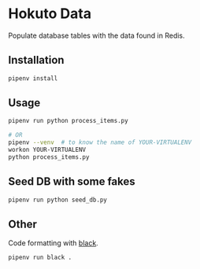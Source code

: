 # Hokuto Data

Populate database tables with the data found in Redis.


## Installation

```sh
pipenv install
```


## Usage

```sh
pipenv run python process_items.py

# OR
pipenv --venv  # to know the name of YOUR-VIRTUALENV
workon YOUR-VIRTUALENV
python process_items.py
```


## Seed DB with some fakes

```sh
pipenv run python seed_db.py
```


## Other

Code formatting with [black](https://github.com/ambv/black).

```sh
pipenv run black .
```
